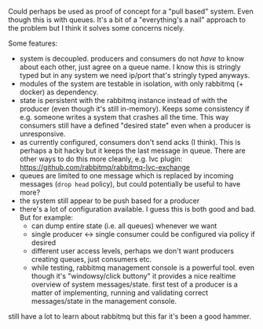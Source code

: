 Could perhaps be used as proof of concept for a "pull based" system. Even though this is with queues. It's a bit of a "everything's a nail" approach to the problem but I think it solves some concerns nicely.

Some features:

* system is decoupled. producers and consumers do not _have_ to know about each other, just agree on a queue name. I know this is stringly typed but in any system we need ip/port that's stringly typed anyways.
* modules of the system are testable in isolation, with only rabbitmq (+ docker) as dependency.
* state is persistent with the rabbitmq instance instead of with the producer (even though it's still in-memory). Keeps some consistency if e.g. someone writes a system that crashes all the time. This way consumers still have a defined "desired state" even when a producer is unresponsive.
* as currently configured, consumers don't send acks (I think). This is perhaps a bit hacky but it keeps the last message in queue. There are other ways to do this more cleanly, e.g. lvc plugin: https://github.com/rabbitmq/rabbitmq-lvc-exchange
* queues are limited to one message which is replaced by incoming messages (`drop head` policy), but could potentially be useful to have more?
* the system still appear to be push based for a producer
* there's a lot of configuration available. I guess this is both good and bad. But for example:
    * can dump entire state (i.e. all queues) whenever we want
    * single producer <-> single consumer could be configured via policy if desired
    * different user access levels, perhaps we don't want producers creating queues, just consumers etc.
    * while testing, rabbitmq management console is a powerful tool. even though it's "windowsy/click buttony" it provides a nice realtime overview of system messages/state. first test of a producer is a matter of implementing, running and validating correct messages/state in the management console.

still have a lot to learn about rabbitmq but this far it's been a good hammer.
